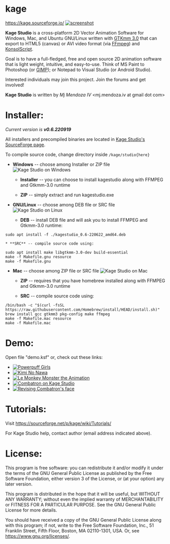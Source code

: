 # kage
https://kage.sourceforge.io/
[![screenshot](https://i.ytimg.com/vi/bironRFlZ7M/hqdefault.jpg)](https://www.youtube.com/watch?v=bironRFlZ7M)

**Kage Studio** is a cross-platform 2D Vector Animation Software for Windows, Mac, and Ubuntu GNU/Linux written with [GTKmm 3.0](https://www.gtkmm.org/en/) that can export to HTML5 (canvas) or AVI video format (via [FFmpeg](https://ffmpeg.org/)) and [KonsolScript](http://konsolscript.sourceforge.net/).

Goal is to have a full-fledged, free and open source 2D animation software that is light weight, intuitive, and easy-to-use. Think of MS Paint to Photoshop (or [GIMP](https://www.gimp.org/)); or Notepad to Visual Studio (or Android Studio).

Interested individuals may join this project. Join the forums and get involved!

**Kage Studio** is written by *Mj Mendoza IV* <mj.mendoza.iv at gmail dot com>

Installer:
==========
*Current version is **v0.6.220919***

All installers and precompiled binaries are located in [Kage Studio's SourceForge page](https://sourceforge.net/projects/kage/files/).

To compile source code, change directory inside ```/kage/studio{here}```
 * **Windows** -- choose among Installer or ZIP file
![Kage Studio on Windows](https://scontent.fyvr4-1.fna.fbcdn.net/v/t1.6435-9/122459092_108196437748637_981599371383616234_n.png?_nc_cat=111&ccb=1-7&_nc_sid=8024bb&_nc_ohc=OYtnrDj6tKcAX_cqnUK&_nc_ht=scontent.fyvr4-1.fna&oh=00_AT-oAA1GNHOJ9BUjAyRIVujtK_O6LBRRod2vBYyATCxJbQ&oe=62EB49C9)
 	* **Installer** -- you can choose to install kagestudio along with FFMPEG and Gtkmm-3.0 runtime

 	* **ZIP** -- simply extract and run kagestudio.exe

 * **GNU/Linux** -- choose among DEB file or SRC file
![Kage Studio on Linux](https://a.fsdn.com/con/app/proj/kage/screenshots/v191017%5B1%5D.png/max/max/1)
 	* **DEB** -- install DEB file and will ask you to install FFMPEG and Gtkmm-3.0 runtime:
```
sudo apt install -f ./kagestudio_0.6-220622_amd64.deb
```
 	
 	* **SRC** -- compile source code using:
```
sudo apt install make libgtkmm-3.0-dev build-essential
make -f Makefile.gnu resource
make -f Makefile.gnu
```

 * **Mac** -- choose among ZIP file or SRC file
![Kage Studio on Mac](https://kage.sourceforge.io/images/kage_0_6.png)
 	* **ZIP** -- requires that you have homebrew installed along with FFMPEG and Gtkmm-3.0 runtime

 	* **SRC** -- compile source code using:
```
/bin/bash -c "$(curl -fsSL https://raw.githubusercontent.com/Homebrew/install/HEAD/install.sh)"
brew install gcc gtkmm3 pkg-config make ffmpeg
make -f Makefile.mac resource
make -f Makefile.mac
```


Demo:
=====
Open file "demo.ksf" or, check out these links:
 * [![Powerpuff Girls](https://i.ytimg.com/vi/RJ6j1g49arU/hqdefault.jpg)](https://www.youtube.com/watch?v=RJ6j1g49arU)
 * [![Kimi No Nawa](https://i.ytimg.com/vi/mb4geCP4NSM/hqdefault.jpg)](https://www.youtube.com/watch?v=mb4geCP4NSM)
 * [![Le Monkey Monster the Animation](https://i.ytimg.com/vi/CELOVDCIoQ4/hqdefault.jpg)](https://www.youtube.com/watch?v=CELOVDCIoQ4)
 * [![Combatron on Kage Studio](https://i.ytimg.com/vi/MogqL4ue3AA/hqdefault.jpg)](https://www.youtube.com/watch?v=MogqL4ue3AA)
 * [![Revising Combatron's face](https://i.ytimg.com/vi/8NTx-fIn0h0/hqdefault.jpg)](https://www.youtube.com/watch?v=8NTx-fIn0h0)
 
Tutorials:
==========
Visit https://sourceforge.net/p/kage/wiki/Tutorials/

For Kage Studio help, contact author (email address indicated above).

License:
========
This program is free software: you can redistribute it and/or modify
it under the terms of the GNU General Public License as published by
the Free Software Foundation, either version 3 of the License, or
(at your option) any later version.

This program is distributed in the hope that it will be useful,
but WITHOUT ANY WARRANTY; without even the implied warranty of
MERCHANTABILITY or FITNESS FOR A PARTICULAR PURPOSE.  See the
GNU General Public License for more details.

You should have received a copy of the GNU General Public License
along with this program; if not, write to the Free Software
Foundation, Inc., 51 Franklin Street, Fifth Floor, Boston,
MA 02110-1301, USA.  Or, see <https://www.gnu.org/licenses/>.
